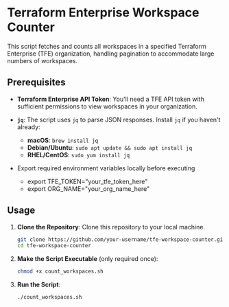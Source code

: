 # Terraform Enterprise Workspace Counter

This script fetches and counts all workspaces in a specified Terraform Enterprise (TFE) organization, handling pagination to accommodate large numbers of workspaces.

## Prerequisites

- **Terraform Enterprise API Token**: You'll need a TFE API token with sufficient permissions to view workspaces in your organization.
- **`jq`**: The script uses `jq` to parse JSON responses. Install `jq` if you haven't already:
  
  - **macOS**: `brew install jq`
  - **Debian/Ubuntu**: `sudo apt update && sudo apt install jq`
  - **RHEL/CentOS**: `sudo yum install jq`

- Export required environment variables locally before executing
  - export TFE_TOKEN="your_tfe_token_here"
  - export ORG_NAME="your_org_name_here"

## Usage

1. **Clone the Repository**: Clone this repository to your local machine.

   ```bash
   git clone https://github.com/your-username/tfe-workspace-counter.git
   cd tfe-workspace-counter

2. **Make the Script Executable** (only required once):

   ```bash
   chmod +x count_workspaces.sh

2. **Run the Script**:

   ```bash
   ./count_workspaces.sh
